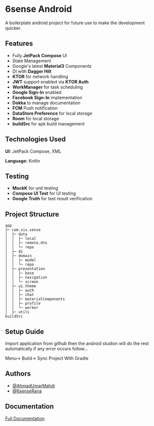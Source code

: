 
# 6sense Android

A boilerplate android project for future use to make the development quicker.

## Features

- Fully **JetPack Compose** UI
- State Management
- Google's latest **Material3** Components
- DI with **Dagger Hilt**
- **KTOR** for network handling
- **JWT** support enabled via **KTOR Auth**
- **WorkManager** for task scheduling
- **Google Sign-In** enabled
- **Facebook Sign-In** implementation
- **Dokka** to manage documentation
- **FCM** Push notification
- **DataStore Preference** for local storage
- **Room** for local storage
- **buildSrc** for apk build management
## Technologies Used

**UI:** JetPack Compose, XML

**Language:** Kotlin

## Testing

- **MockK** for unit testing
- **Compose UI Test** for UI testing
- **Google Truth** for test result verification

## Project Structure

    app
    ├─ com.six.sense
    │  ├─ data
    │  │  ├─ local
    │  │  ├─ remote.dto
    │  │  └─ repo
    │  ├─ di
    │  ├─ domain
    │  │  ├─ model
    │  │  └─ repo
    │  ├─ presentation
    │  │  ├─ base
    │  │  ├─ navigation
    │  │  └─ screen
    │  ├─ ui.theme
    │  │  ├─ auth
    │  │  ├─ chat
    │  │  ├─ materialComponents
    │  │  ├─ profile
    │  │  └─ worker
    │  ├─ utils
    buildSrc

## Setup Guide

Import application from github then the android studion will do the rest automatically if any error occurs follow...

Menu-> Build-> Sync Project With Gradle

## Authors

- [@AhmadUmarMahdi](https://github.com/AhmadUmarMahdi)
- [@6senseRana](https://github.com/6senseRana)

## Documentation

[Full Documentation](https://6sensehq.github.io/6senseAndroid/)
